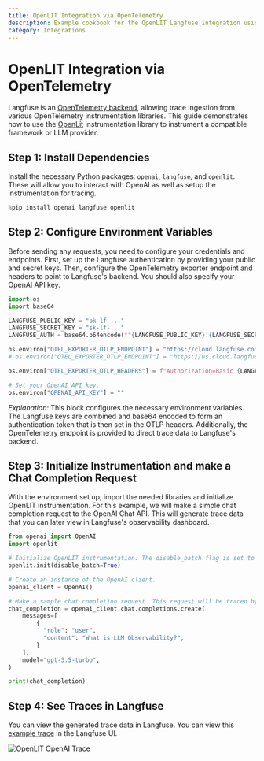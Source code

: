 ```yaml
---
title: OpenLIT Integration via OpenTelemetry
description: Example cookbook for the OpenLIT Langfuse integration using OpenTelemetry.
category: Integrations
---
```


# OpenLIT Integration via OpenTelemetry

Langfuse is an [OpenTelemetry backend](https://langfuse.com/docs/opentelemetry/example-openlit), allowing trace ingestion from various OpenTelemetry instrumentation libraries. This guide demonstrates how to use the [OpenLit](https://docs.openlit.io/latest/features/tracing) instrumentation library to instrument a compatible framework or LLM provider.

## Step 1: Install Dependencies

Install the necessary Python packages: `openai`, `langfuse`, and `openlit`. These will allow you to interact with OpenAI as well as setup the instrumentation for tracing.


```python
%pip install openai langfuse openlit
```

## Step 2: Configure Environment Variables

Before sending any requests, you need to configure your credentials and endpoints. First, set up the Langfuse authentication by providing your public and secret keys. Then, configure the OpenTelemetry exporter endpoint and headers to point to Langfuse's backend. You should also specify your OpenAI API key.


```python
import os
import base64

LANGFUSE_PUBLIC_KEY = "pk-lf-..."
LANGFUSE_SECRET_KEY = "sk-lf-..."
LANGFUSE_AUTH = base64.b64encode(f"{LANGFUSE_PUBLIC_KEY}:{LANGFUSE_SECRET_KEY}".encode()).decode()

os.environ["OTEL_EXPORTER_OTLP_ENDPOINT"] = "https://cloud.langfuse.com/api/public/otel" # 🇪🇺 EU data region
# os.environ["OTEL_EXPORTER_OTLP_ENDPOINT"] = "https://us.cloud.langfuse.com/api/public/otel" # 🇺🇸 US data region

os.environ["OTEL_EXPORTER_OTLP_HEADERS"] = f"Authorization=Basic {LANGFUSE_AUTH}"

# Set your OpenAI API key.
os.environ["OPENAI_API_KEY"] = ""
```

*Explanation:* This block configures the necessary environment variables. The Langfuse keys are combined and base64 encoded to form an authentication token that is then set in the OTLP headers. Additionally, the OpenTelemetry endpoint is provided to direct trace data to Langfuse's backend.

## Step 3: Initialize Instrumentation and make a Chat Completion Request

With the environment set up, import the needed libraries and initialize OpenLIT instrumentation. For this example, we will make a simple chat completion request to the OpenAI Chat API. This will generate trace data that you can later view in Langfuse's observability dashboard.


```python
from openai import OpenAI
import openlit

# Initialize OpenLIT instrumentation. The disable_batch flag is set to true to process traces immediately.
openlit.init(disable_batch=True)

# Create an instance of the OpenAI client.
openai_client = OpenAI()

# Make a sample chat completion request. This request will be traced by OpenLIT and sent to Langfuse.
chat_completion = openai_client.chat.completions.create(
    messages=[
        {
          "role": "user",
          "content": "What is LLM Observability?",
        }
    ],
    model="gpt-3.5-turbo",
)

print(chat_completion)
```

## Step 4: See Traces in Langfuse

You can view the generated trace data in Langfuse. You can view this [example trace](https://cloud.langfuse.com/project/cloramnkj0002jz088vzn1ja4/traces/64902f6a5b4f27738be939b7ad38eab3?timestamp=2025-02-02T22%3A09%3A53.053Z) in the Langfuse UI.

![OpenLIT OpenAI Trace](https://langfuse.com/images/cookbook/otel-integration-openlit/openlit-openai-trace.png)
